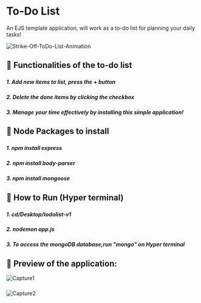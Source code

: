 # To-Do List

An EJS template application, will work as a to-do list for planning your daily tasks!

![Strike-Off-ToDo-List-Animation](https://user-images.githubusercontent.com/26508129/76392071-dc456100-6396-11ea-8e3d-57a7a13135ab.gif)

## 🔹 Functionalities of the to-do list
###
***1. Add new items to list, press the + button***
###
***2. Delete the done items by clicking the checkbox***
###
***3. Manage your time effectively by installing this simple application!***
###

## 🔹 Node Packages to install
###
***1. npm install express***
###
***2. npm install body-parser***
###
***3. npm install mongoose***
###

## 🔹 How to Run (Hyper terminal)
###
***1. cd/Desktop/todolist-v1***
###
***2. nodemon app.js***
###
***3. To access the mongoDB database,run "mongo" on Hyper terminal***

###
###
## 🎴 Preview of the application:
![Capture1](https://user-images.githubusercontent.com/26508129/76392079-e10a1500-6396-11ea-9fa7-36f7dbecafb6.PNG)
###
###
![Capture2](https://user-images.githubusercontent.com/26508129/76392084-e2d3d880-6396-11ea-9f50-486e1d3948c5.PNG)
